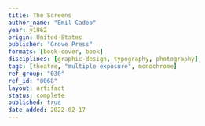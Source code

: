```yaml
---
title: The Screens
author_name: "Emil Cadoo"
year: y1962
origin: United-States
publisher: "Grove Press"
formats: [book-cover, book]
disciplines: [graphic-design, typography, photography]
tags: [theatre, "multiple exposure", monochrome]
ref_group: "030"
ref_id: "0068"
layout: artifact
status: complete
published: true
date_added: 2022-02-17
---
```

